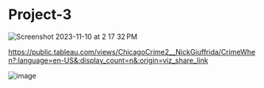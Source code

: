 # Project-3
![Screenshot 2023-11-10 at 2 17 32 PM](https://github.com/SaintNickG/Project-3/assets/137968958/79eb2a13-2daa-4036-976f-f7a7d1a3a2c5)


[
](https://public.tableau.com/views/ChicagoCrime2__NickGiuffrida/CrimeWhen?:language=en-US&:display_count=n&:origin=viz_share_link)https://public.tableau.com/views/ChicagoCrime2__NickGiuffrida/CrimeWhen?:language=en-US&:display_count=n&:origin=viz_share_link

![image](https://github.com/SaintNickG/Project-3/assets/137968958/c4313de0-022d-42ae-8dbe-6946b7333f93)
